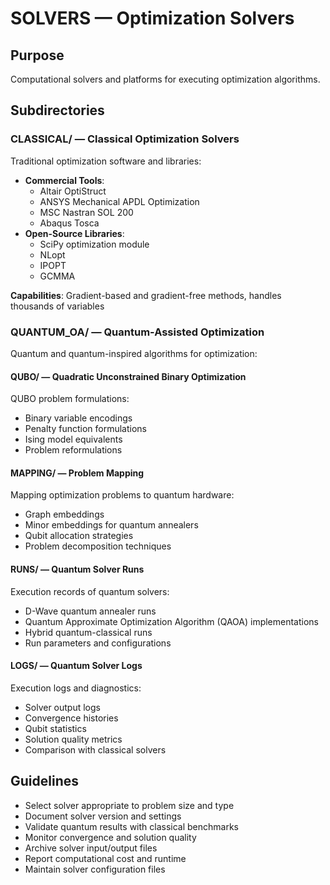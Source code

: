# SOLVERS — Optimization Solvers

## Purpose
Computational solvers and platforms for executing optimization algorithms.

## Subdirectories

### CLASSICAL/ — Classical Optimization Solvers
Traditional optimization software and libraries:
- **Commercial Tools**:
  - Altair OptiStruct
  - ANSYS Mechanical APDL Optimization
  - MSC Nastran SOL 200
  - Abaqus Tosca
- **Open-Source Libraries**:
  - SciPy optimization module
  - NLopt
  - IPOPT
  - GCMMA

**Capabilities**: Gradient-based and gradient-free methods, handles thousands of variables

### QUANTUM_OA/ — Quantum-Assisted Optimization
Quantum and quantum-inspired algorithms for optimization:

#### QUBO/ — Quadratic Unconstrained Binary Optimization
QUBO problem formulations:
- Binary variable encodings
- Penalty function formulations
- Ising model equivalents
- Problem reformulations

#### MAPPING/ — Problem Mapping
Mapping optimization problems to quantum hardware:
- Graph embeddings
- Minor embeddings for quantum annealers
- Qubit allocation strategies
- Problem decomposition techniques

#### RUNS/ — Quantum Solver Runs
Execution records of quantum solvers:
- D-Wave quantum annealer runs
- Quantum Approximate Optimization Algorithm (QAOA) implementations
- Hybrid quantum-classical runs
- Run parameters and configurations

#### LOGS/ — Quantum Solver Logs
Execution logs and diagnostics:
- Solver output logs
- Convergence histories
- Qubit statistics
- Solution quality metrics
- Comparison with classical solvers

## Guidelines
- Select solver appropriate to problem size and type
- Document solver version and settings
- Validate quantum results with classical benchmarks
- Monitor convergence and solution quality
- Archive solver input/output files
- Report computational cost and runtime
- Maintain solver configuration files
